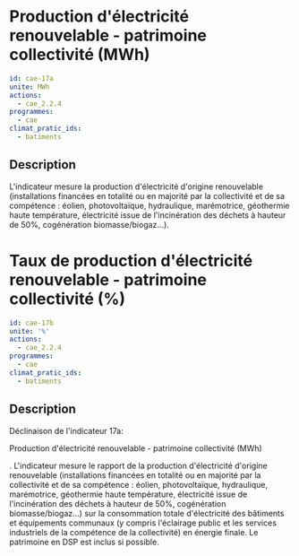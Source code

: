 # Production d'électricité renouvelable - patrimoine collectivité (MWh)
```yaml
id: cae-17a
unite: MWh
actions:
  - cae_2.2.4
programmes:
  - cae
climat_pratic_ids:
  - batiments
```
## Description
L'indicateur mesure la production d'électricité d'origine renouvelable (installations financées en totalité ou en majorité par la collectivité et de sa compétence : éolien, photovoltaïque, hydraulique, marémotrice, géothermie haute température, électricité issue de l'incinération des déchets à hauteur de 50%, cogénération biomasse/biogaz...).




# Taux de production d'électricité renouvelable  - patrimoine collectivité (%)
```yaml
id: cae-17b
unite: '%'
actions:
  - cae_2.2.4
programmes:
  - cae
climat_pratic_ids:
  - batiments
```
## Description
Déclinaison de l'indicateur 17a:

Production d'électricité renouvelable - patrimoine collectivité (MWh)

. L'indicateur mesure le rapport de la production d'électricité d'origine renouvelable (installations financées en totalité ou en majorité par la collectivité et de sa compétence : éolien, photovoltaïque, hydraulique, marémotrice, géothermie haute température, électricité issue de l'incinération des déchets à hauteur de 50%, cogénération biomasse/biogaz...) sur la consommation totale d'électricité des bâtiments et équipements communaux (y compris l'éclairage public et les services industriels de la compétence de la collectivité) en énergie finale. Le patrimoine en DSP est inclus si possible.




